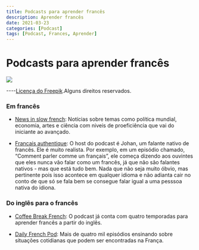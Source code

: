 ```yaml
---
title: Podcasts para aprender francês
description: Aprender francês
date: 2021-03-23
categories: [Podcast]
tags: [Podcast, Frances, Aprender]
---
```







# Podcasts para aprender francês



![](https://i.imgur.com/VMQYx53.jpg)



----[Licença do Freepik](https://br.freepik.com/vetores-gratis/pequenos-homens-e-mulheres-ouvindo-radio-ou-transmitindo-ilustracao-plana-ilustracao-de-desenho-animado_12699866.htm#page=1&query=podcast&position=37).Alguns direitos reservados.





### Em francês



- [News in slow french](https://www.newsinslowfrench.com/): Notícias sobre temas como política mundial, economia, artes e ciência com niveis de proeficiência que vai do iniciante ao avançado.

- [Francais authentique](https://www.francaisauthentique.com/podcasts/): O host do podcast é Johan, um falante nativo de francês. Ele é muito realista. Por exemplo, em um episódio chamado, “Comment parler comme un français”, ele começa dizendo aos ouvintes que eles nunca vão falar como um francês, já que não são falantes nativos - mas que está tudo bem. Nada que não seja muito óbvio, mas pertinente pois isso acontece em qualquer idioma e não adianta cair no conto de que só se fala bem se consegue falar igual a uma pesssoa nativa do idiona.







### Do inglês para o francês



- [Coffee Break French](https://coffeebreaklanguages.com/coffeebreakfrench/): O podcast já conta com quatro temporadas para aprender francês a partir do inglês.  

- [Daily French Pod](https://dailyfrenchpod.com/): Mais de quatro mil episódios ensinando sobre situações cotidianas que podem ser encontradas na França.


